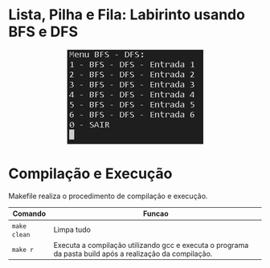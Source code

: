 # Lista, Pilha e Fila: Labirinto usando BFS e DFS


<p align="justify">

</p>

<p align="justify">

</p>

<p align="center">
<img src="imgs/menu.PNG"/> 
</p>


# Compilação e Execução

Makefile realiza o procedimento de compilação e execução.

|Comando| Funcao|
|----|----|
|`make clean`|Limpa tudo|
|`make r`|Executa a compilação utilizando gcc e executa o programa da pasta build após a realização da compilação.|

